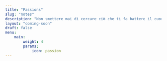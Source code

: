```yaml
---
title: "Passions"
slug: "notes"
description: "Non smettere mai di cercare ciò che ti fa battere il cuore. [ Steve Jobs ]"
layout: "coming-soon"
draft: false
menu:
    main:
        weight: 4
        params:
            icon: passion
---
```

